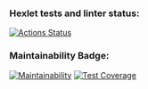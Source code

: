 ### Hexlet tests and linter status:
[![Actions Status](https://github.com/MoloKate/java-project-71/workflows/hexlet-check/badge.svg)](https://github.com/MoloKate/java-project-71/actions)
### Maintainability Badge:
[![Maintainability](https://api.codeclimate.com/v1/badges/5c13737c86c09744dd81/maintainability)](https://codeclimate.com/github/MoloKate/java-project-71/maintainability)
[![Test Coverage](https://api.codeclimate.com/v1/badges/5c13737c86c09744dd81/test_coverage)](https://codeclimate.com/github/MoloKate/java-project-71/test_coverage)
